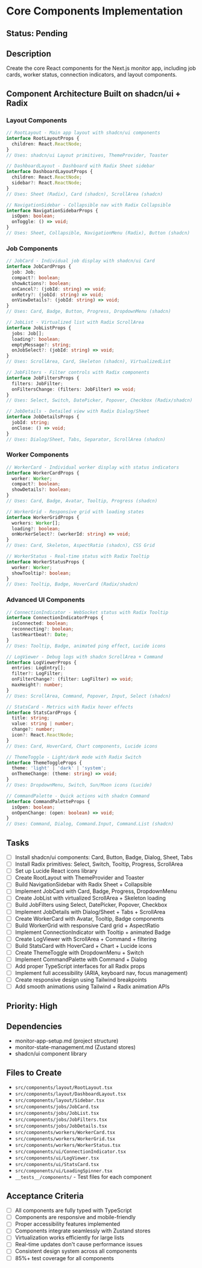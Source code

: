 # Core Components Implementation

## Status: Pending

## Description
Create the core React components for the Next.js monitor app, including job cards, worker status, connection indicators, and layout components.

## Component Architecture Built on shadcn/ui + Radix

### Layout Components
```typescript
// RootLayout - Main app layout with shadcn/ui components
interface RootLayoutProps {
  children: React.ReactNode;
}
// Uses: shadcn/ui Layout primitives, ThemeProvider, Toaster

// DashboardLayout - Dashboard with Radix Sheet sidebar
interface DashboardLayoutProps {
  children: React.ReactNode;
  sidebar?: React.ReactNode;
}
// Uses: Sheet (Radix), Card (shadcn), ScrollArea (shadcn)

// NavigationSidebar - Collapsible nav with Radix Collapsible
interface NavigationSidebarProps {
  isOpen: boolean;
  onToggle: () => void;
}
// Uses: Sheet, Collapsible, NavigationMenu (Radix), Button (shadcn)
```

### Job Components
```typescript
// JobCard - Individual job display with shadcn/ui Card
interface JobCardProps {
  job: Job;
  compact?: boolean;
  showActions?: boolean;
  onCancel?: (jobId: string) => void;
  onRetry?: (jobId: string) => void;
  onViewDetails?: (jobId: string) => void;
}
// Uses: Card, Badge, Button, Progress, DropdownMenu (shadcn)

// JobList - Virtualized list with Radix ScrollArea
interface JobListProps {
  jobs: Job[];
  loading?: boolean;
  emptyMessage?: string;
  onJobSelect?: (jobId: string) => void;
}
// Uses: ScrollArea, Card, Skeleton (shadcn), VirtualizedList

// JobFilters - Filter controls with Radix components
interface JobFiltersProps {
  filters: JobFilter;
  onFiltersChange: (filters: JobFilter) => void;
}
// Uses: Select, Switch, DatePicker, Popover, Checkbox (Radix/shadcn)

// JobDetails - Detailed view with Radix Dialog/Sheet
interface JobDetailsProps {
  jobId: string;
  onClose: () => void;
}
// Uses: Dialog/Sheet, Tabs, Separator, ScrollArea (shadcn)
```

### Worker Components
```typescript
// WorkerCard - Individual worker display with status indicators
interface WorkerCardProps {
  worker: Worker;
  compact?: boolean;
  showDetails?: boolean;
}
// Uses: Card, Badge, Avatar, Tooltip, Progress (shadcn)

// WorkerGrid - Responsive grid with loading states
interface WorkerGridProps {
  workers: Worker[];
  loading?: boolean;
  onWorkerSelect?: (workerId: string) => void;
}
// Uses: Card, Skeleton, AspectRatio (shadcn), CSS Grid

// WorkerStatus - Real-time status with Radix Tooltip
interface WorkerStatusProps {
  worker: Worker;
  showTooltip?: boolean;
}
// Uses: Tooltip, Badge, HoverCard (Radix/shadcn)
```

### Advanced UI Components
```typescript
// ConnectionIndicator - WebSocket status with Radix Tooltip
interface ConnectionIndicatorProps {
  isConnected: boolean;
  reconnecting?: boolean;
  lastHeartbeat?: Date;
}
// Uses: Tooltip, Badge, animated ping effect, Lucide icons

// LogViewer - Debug logs with shadcn ScrollArea + Command
interface LogViewerProps {
  entries: LogEntry[];
  filter?: LogFilter;
  onFilterChange?: (filter: LogFilter) => void;
  maxHeight?: number;
}
// Uses: ScrollArea, Command, Popover, Input, Select (shadcn)

// StatsCard - Metrics with Radix hover effects
interface StatsCardProps {
  title: string;
  value: string | number;
  change?: number;
  icon?: React.ReactNode;
}
// Uses: Card, HoverCard, Chart components, Lucide icons

// ThemeToggle - Light/dark mode with Radix Switch
interface ThemeToggleProps {
  theme: 'light' | 'dark' | 'system';
  onThemeChange: (theme: string) => void;
}
// Uses: DropdownMenu, Switch, Sun/Moon icons (Lucide)

// CommandPalette - Quick actions with shadcn Command
interface CommandPaletteProps {
  isOpen: boolean;
  onOpenChange: (open: boolean) => void;
}
// Uses: Command, Dialog, Command.Input, Command.List (shadcn)
```

## Tasks
- [ ] Install shadcn/ui components: Card, Button, Badge, Dialog, Sheet, Tabs
- [ ] Install Radix primitives: Select, Switch, Tooltip, Progress, ScrollArea
- [ ] Set up Lucide React icons library
- [ ] Create RootLayout with ThemeProvider and Toaster
- [ ] Build NavigationSidebar with Radix Sheet + Collapsible
- [ ] Implement JobCard with Card, Badge, Progress, DropdownMenu
- [ ] Create JobList with virtualized ScrollArea + Skeleton loading
- [ ] Build JobFilters using Select, DatePicker, Popover, Checkbox
- [ ] Implement JobDetails with Dialog/Sheet + Tabs + ScrollArea
- [ ] Create WorkerCard with Avatar, Tooltip, Badge components
- [ ] Build WorkerGrid with responsive Card grid + AspectRatio
- [ ] Implement ConnectionIndicator with Tooltip + animated Badge
- [ ] Create LogViewer with ScrollArea + Command + filtering
- [ ] Build StatsCard with HoverCard + Chart + Lucide icons
- [ ] Create ThemeToggle with DropdownMenu + Switch
- [ ] Implement CommandPalette with Command + Dialog
- [ ] Add proper TypeScript interfaces for all Radix props
- [ ] Implement full accessibility (ARIA, keyboard nav, focus management)
- [ ] Create responsive design using Tailwind breakpoints
- [ ] Add smooth animations using Tailwind + Radix animation APIs

## Priority: High

## Dependencies
- monitor-app-setup.md (project structure)
- monitor-state-management.md (Zustand stores)
- shadcn/ui component library

## Files to Create
- `src/components/layout/RootLayout.tsx`
- `src/components/layout/DashboardLayout.tsx`
- `src/components/layout/Sidebar.tsx`
- `src/components/jobs/JobCard.tsx`
- `src/components/jobs/JobList.tsx`
- `src/components/jobs/JobFilters.tsx`
- `src/components/jobs/JobDetails.tsx`
- `src/components/workers/WorkerCard.tsx`
- `src/components/workers/WorkerGrid.tsx`
- `src/components/workers/WorkerStatus.tsx`
- `src/components/ui/ConnectionIndicator.tsx`
- `src/components/ui/LogViewer.tsx`
- `src/components/ui/StatsCard.tsx`
- `src/components/ui/LoadingSpinner.tsx`
- `__tests__/components/` - Test files for each component

## Acceptance Criteria
- [ ] All components are fully typed with TypeScript
- [ ] Components are responsive and mobile-friendly
- [ ] Proper accessibility features implemented
- [ ] Components integrate seamlessly with Zustand stores
- [ ] Virtualization works efficiently for large lists
- [ ] Real-time updates don't cause performance issues
- [ ] Consistent design system across all components
- [ ] 85%+ test coverage for all components